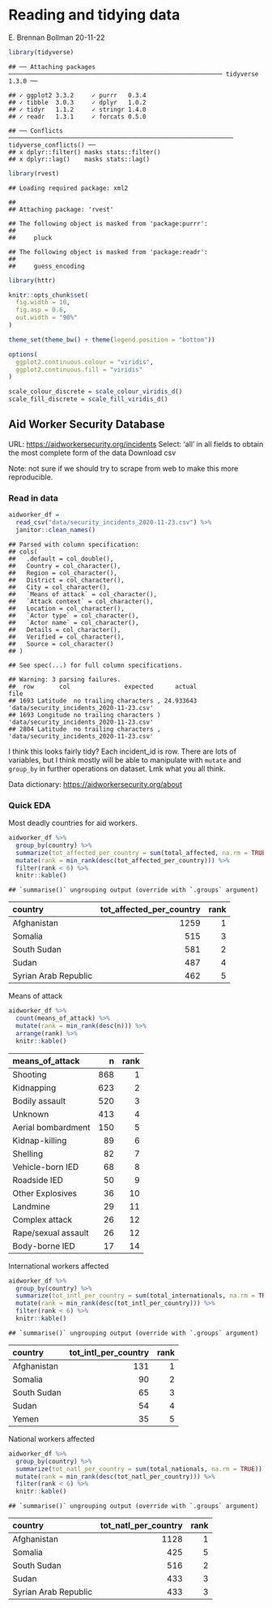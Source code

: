 Reading and tidying data
================
E. Brennan Bollman
20-11-22

``` r
library(tidyverse)
```

    ## ── Attaching packages ─────────────────────────────────────────────────────────── tidyverse 1.3.0 ──

    ## ✓ ggplot2 3.3.2     ✓ purrr   0.3.4
    ## ✓ tibble  3.0.3     ✓ dplyr   1.0.2
    ## ✓ tidyr   1.1.2     ✓ stringr 1.4.0
    ## ✓ readr   1.3.1     ✓ forcats 0.5.0

    ## ── Conflicts ────────────────────────────────────────────────────────────── tidyverse_conflicts() ──
    ## x dplyr::filter() masks stats::filter()
    ## x dplyr::lag()    masks stats::lag()

``` r
library(rvest)
```

    ## Loading required package: xml2

    ## 
    ## Attaching package: 'rvest'

    ## The following object is masked from 'package:purrr':
    ## 
    ##     pluck

    ## The following object is masked from 'package:readr':
    ## 
    ##     guess_encoding

``` r
library(httr)

knitr::opts_chunk$set(
  fig.width = 10,
  fig.asp = 0.6,
  out.width = "90%"
)

theme_set(theme_bw() + theme(legend.position = "bottom")) 

options(
  ggplot2.continuous.colour = "viridis",
  ggplot2.continuous.fill = "viridis"
)

scale_colour_discrete = scale_colour_viridis_d()
scale_fill_discrete = scale_fill_viridis_d()
```

## Aid Worker Security Database

URL: <https://aidworkersecurity.org/incidents> Select: ‘all’ in all
fields to obtain the most complete form of the data Download csv

Note: not sure if we should try to scrape from web to make this more
reproducible.

### Read in data

``` r
aidworker_df = 
  read_csv("data/security_incidents_2020-11-23.csv") %>% 
  janitor::clean_names()
```

    ## Parsed with column specification:
    ## cols(
    ##   .default = col_double(),
    ##   Country = col_character(),
    ##   Region = col_character(),
    ##   District = col_character(),
    ##   City = col_character(),
    ##   `Means of attack` = col_character(),
    ##   `Attack context` = col_character(),
    ##   Location = col_character(),
    ##   `Actor type` = col_character(),
    ##   `Actor name` = col_character(),
    ##   Details = col_character(),
    ##   Verified = col_character(),
    ##   Source = col_character()
    ## )

    ## See spec(...) for full column specifications.

    ## Warning: 3 parsing failures.
    ##  row       col               expected      actual                                     file
    ## 1693 Latitude  no trailing characters , 24.933643 'data/security_incidents_2020-11-23.csv'
    ## 1693 Longitude no trailing characters )           'data/security_incidents_2020-11-23.csv'
    ## 2804 Latitude  no trailing characters ,           'data/security_incidents_2020-11-23.csv'

I think this looks fairly tidy? Each incident\_id is row. There are lots
of variables, but I think mostly will be able to manipulate with
`mutate` and `group_by` in further operations on dataset. Lmk what you
all think.

Data dictionary: <https://aidworkersecurity.org/about>

### Quick EDA

Most deadly countries for aid workers.

``` r
aidworker_df %>%
  group_by(country) %>% 
  summarize(tot_affected_per_country = sum(total_affected, na.rm = TRUE)) %>% 
  mutate(rank = min_rank(desc(tot_affected_per_country))) %>% 
  filter(rank < 6) %>% 
  knitr::kable()
```

    ## `summarise()` ungrouping output (override with `.groups` argument)

| country              | tot\_affected\_per\_country | rank |
| :------------------- | --------------------------: | ---: |
| Afghanistan          |                        1259 |    1 |
| Somalia              |                         515 |    3 |
| South Sudan          |                         581 |    2 |
| Sudan                |                         487 |    4 |
| Syrian Arab Republic |                         462 |    5 |

Means of attack

``` r
aidworker_df %>%
  count(means_of_attack) %>%
  mutate(rank = min_rank(desc(n))) %>% 
  arrange(rank) %>% 
  knitr::kable()
```

| means\_of\_attack   |   n | rank |
| :------------------ | --: | ---: |
| Shooting            | 868 |    1 |
| Kidnapping          | 623 |    2 |
| Bodily assault      | 520 |    3 |
| Unknown             | 413 |    4 |
| Aerial bombardment  | 150 |    5 |
| Kidnap-killing      |  89 |    6 |
| Shelling            |  82 |    7 |
| Vehicle-born IED    |  68 |    8 |
| Roadside IED        |  50 |    9 |
| Other Explosives    |  36 |   10 |
| Landmine            |  29 |   11 |
| Complex attack      |  26 |   12 |
| Rape/sexual assault |  26 |   12 |
| Body-borne IED      |  17 |   14 |

International workers affected

``` r
aidworker_df %>% 
  group_by(country) %>% 
  summarize(tot_intl_per_country = sum(total_internationals, na.rm = TRUE)) %>% 
  mutate(rank = min_rank(desc(tot_intl_per_country))) %>% 
  filter(rank < 6) %>% 
  knitr::kable()
```

    ## `summarise()` ungrouping output (override with `.groups` argument)

| country     | tot\_intl\_per\_country | rank |
| :---------- | ----------------------: | ---: |
| Afghanistan |                     131 |    1 |
| Somalia     |                      90 |    2 |
| South Sudan |                      65 |    3 |
| Sudan       |                      54 |    4 |
| Yemen       |                      35 |    5 |

National workers affected

``` r
aidworker_df %>% 
  group_by(country) %>% 
  summarize(tot_natl_per_country = sum(total_nationals, na.rm = TRUE)) %>% 
  mutate(rank = min_rank(desc(tot_natl_per_country))) %>% 
  filter(rank < 6) %>% 
  knitr::kable()
```

    ## `summarise()` ungrouping output (override with `.groups` argument)

| country              | tot\_natl\_per\_country | rank |
| :------------------- | ----------------------: | ---: |
| Afghanistan          |                    1128 |    1 |
| Somalia              |                     425 |    5 |
| South Sudan          |                     516 |    2 |
| Sudan                |                     433 |    3 |
| Syrian Arab Republic |                     433 |    3 |

